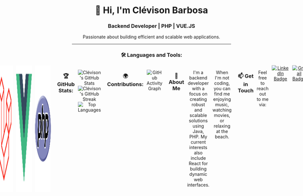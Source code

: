 <div align="center">

# 👋 Hi, I'm **Clévison Barbosa**

### Backend Developer | PHP | VUE.JS

Passionate about building efficient and scalable web applications.

---

### 🛠️ Languages and Tools:

<div style="display: flex; justify-content: center; gap: 10px;">

<img src="https://raw.githubusercontent.com/github/explore/80688e429a7d4ef2fca1e82350fe8e3517d3494d/topics/laravel/laravel.png" width="50" alt="laravel"/>

<img src="https://raw.githubusercontent.com/github/explore/80688e429a7d4ef2fca1e82350fe8e3517d3494d/topics/vue/vue.png" width="50" alt="vue"/>

  <img src="https://raw.githubusercontent.com/github/explore/80688e429a7d4ef2fca1e82350fe8e3517d3494d/topics/php/php.png" width="50" alt="PHP"/>

---

### 🏆 GitHub Stats:

<p align="center">
  <img src="https://github-readme-stats.vercel.app/api?username=clevisonbarbosa&show_icons=true&theme=tokyonight&hide_border=true" alt="Clévison's GitHub Stats" />
  <img src="https://github-readme-streak-stats.herokuapp.com/?user=clevisonbarbosa&theme=tokyonight&hide_border=true" alt="Clévison's GitHub Streak" />
  <img src="https://github-readme-stats.vercel.app/api/top-langs/?username=clevisonbarbosa&layout=compact&theme=tokyonight&hide_border=true" alt="Top Languages"/>
</p>

---

### 🌍 Contributions:

![GitHub Activity Graph](https://github-readme-activity-graph.vercel.app/graph?username=clevisonbarbosa&theme=tokyonight)

---

### 🚀 About Me

I'm a backend developer with a focus on creating robust and scalable solutions using Java, PHP. My current interests also include React for building dynamic web interfaces.

When I'm not coding, you can find me enjoying music, watching movies, or relaxing at the beach.

---

### 📫 Get in Touch

Feel free to reach out to me via:

<a href="https://www.linkedin.com/in/clévison-barbosa-9b1803203/">
  <img src="https://img.shields.io/badge/-LinkedIn-0077B5?style=for-the-badge&logo=Linkedin&logoColor=white" alt="LinkedIn Badge"/>
</a>
<a href="mailto:barbosaclevison@gmail.com">
  <img src="https://img.shields.io/badge/Gmail-D14836?style=for-the-badge&logo=gmail&logoColor=white" alt="Gmail Badge"/>
</a>

</div>


